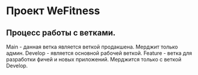 # Проект WeFitness
## Процесс работы с ветками.
Main - данная ветка является веткой продакшена. Мерджит только админ.
Develop - является основной рабочей веткой.
Feature - ветка для разработки фичей и новых приложений. Мерджится только с веткой Develop.